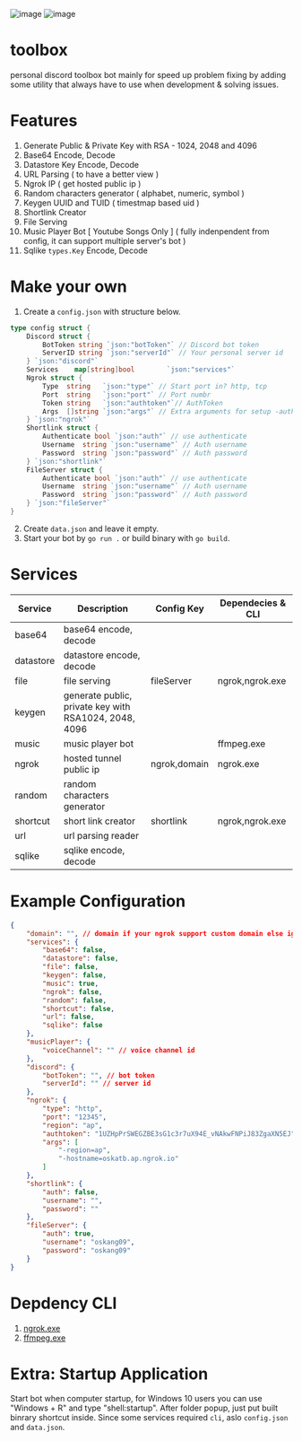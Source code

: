 ![image](https://user-images.githubusercontent.com/15674107/119238117-3503b280-bb73-11eb-9e58-bceca156d728.png)
![image](https://user-images.githubusercontent.com/15674107/131013217-fd7a3664-47df-418c-b6ae-44f2bcd79e72.png)

# toolbox

personal discord toolbox bot mainly for speed up problem fixing by adding some utility that always have to use when development & solving issues.

# Features

1. Generate Public & Private Key with RSA - 1024, 2048 and 4096
2. Base64 Encode, Decode
3. Datastore Key Encode, Decode
4. URL Parsing ( to have a better view )
5. Ngrok IP ( get hosted public ip )
6. Random characters generator ( alphabet, numeric, symbol )
7. Keygen UUID and TUID ( timestmap based uid )
8. Shortlink Creator
9. File Serving
10. Music Player Bot [ Youtube Songs Only ] ( fully indenpendent from config, it can support multiple server's bot )
11. Sqlike `types.Key` Encode, Decode

# Make your own

1. Create a `config.json` with structure below.

```go
type config struct {
	Discord struct {
		BotToken string `json:"botToken"` // Discord bot token
		ServerID string `json:"serverId"` // Your personal server id
	} `json:"discord"`
	Services    map[string]bool        `json:"services"`
	Ngrok struct {
		Type  string   `json:"type"` // Start port in? http, tcp
		Port  string   `json:"port"` // Port numbr
		Token string   `json:"authtoken"`// AuthToken
		Args  []string `json:"args"` // Extra arguments for setup -auth, -region, 
	} `json:"ngrok"`
	Shortlink struct {
		Authenticate bool `json:"auth"` // use authenticate
		Username  string `json:"username"` // Auth username
		Password  string `json:"password"` // Auth password
	} `json:"shortlink"`
	FileServer struct {
		Authenticate bool `json:"auth"` // use authenticate
		Username  string `json:"username"` // Auth username
		Password  string `json:"password"` // Auth password
	} `json:"fileServer"`
}
```

2. Create `data.json` and leave it empty.
3. Start your bot by `go run .` or build binary with `go build`.


# Services

| Service   | Description                                           | Config Key   | Dependecies & CLI |
| --------- | ----------------------------------------------------- | ------------ | ----------------- |
| base64    | base64 encode, decode                                 |              |                   |
| datastore | datastore encode, decode                              |              |                   |
| file      | file serving                                          | fileServer   | ngrok,ngrok.exe   |
| keygen    | generate public, private key with RSA1024, 2048, 4096 |              |                   |
| music     | music player bot                                      |              | ffmpeg.exe        |
| ngrok     | hosted tunnel public ip                               | ngrok,domain | ngrok.exe         |
| random    | random characters generator                           |              |                   |
| shortcut  | short link creator                                    | shortlink    | ngrok,ngrok.exe   |
| url       | url parsing reader                                    |              |                   |
| sqlike    | sqlike encode, decode                                 |              |                   |

# Example Configuration

```json
{
    "domain": "", // domain if your ngrok support custom domain else ignore it.
    "services": {
        "base64": false,
        "datastore": false,
        "file": false,
        "keygen": false,
        "music": true,
        "ngrok": false,
        "random": false,
        "shortcut": false,
        "url": false,
        "sqlike": false
    },
    "musicPlayer": {
        "voiceChannel": "" // voice channel id 
    },
    "discord": {
        "botToken": "", // bot token
        "serverId": "" // server id
    },
    "ngrok": {
        "type": "http",
        "port": "12345",
        "region": "ap",
        "authtoken": "1UZHpPrSWEGZBE3sG1c3r7uX94E_vNAkwFNPiJ83ZgaXN5EJ",
        "args": [
            "-region=ap",
            "-hostname=oskatb.ap.ngrok.io"
        ]
    },
    "shortlink": {
        "auth": false,
        "username": "",
        "password": ""
    },
    "fileServer": {
        "auth": true,
        "username": "oskang09",
        "password": "oskang09"
    }
}
```

# Depdency CLI

1. [ngrok.exe](https://ngrok.com/download)
2. [ffmpeg.exe](https://ffmpeg.org/download.html)

# Extra: Startup Application

Start bot when computer startup, for Windows 10 users you can use "Windows + R" and type "shell:startup". After folder popup, just put built binrary shortcut inside. Since some services required `cli`, aslo `config.json` and `data.json`.
